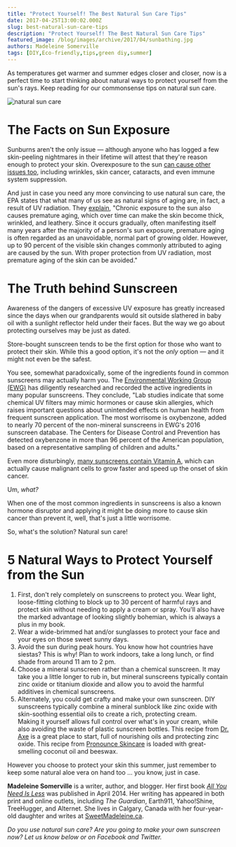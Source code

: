 ```yaml
---
title: "Protect Yourself! The Best Natural Sun Care Tips"
date: 2017-04-25T13:00:02.000Z
slug: best-natural-sun-care-tips
description: "Protect Yourself! The Best Natural Sun Care Tips"
featured_image: /blog/images/archive/2017/04/sunbathing.jpg
authors: Madeleine Somerville
tags: [DIY,Eco-friendly,tips,green diy,summer]
---
```


As temperatures get warmer and summer edges closer and closer, now is a perfect time to start thinking about natural ways to protect yourself from the sun's rays. Keep reading for our commonsense tips on natural sun care.

![natural sun care](/blog/images/archive/2017/04/boat-632x421.jpg)

# The Facts on Sun Exposure

Sunburns aren't the only issue — although anyone who has logged a few skin-peeling nightmares in their lifetime will attest that they're reason enough to protect your skin. Overexposure to the sun [can cause other issues too](https://www.epa.gov/sites/production/files/documents/healtheffects%5F1.pdf), including wrinkles, skin cancer, cataracts, and even immune system suppression.

And just in case you need any more convincing to use natural sun care, the EPA states that what many of us see as natural signs of aging are, in fact, a result of UV radiation. They [explain](https://www.epa.gov/sites/production/files/documents/healtheffects%5F1.pdf), "Chronic exposure to the sun also causes premature aging, which over time can make the skin become thick, wrinkled, and leathery. Since it occurs gradually, often manifesting itself many years after the majority of a person's sun exposure, premature aging is often regarded as an unavoidable, normal part of growing older. However, up to 90 percent of the visible skin changes commonly attributed to aging are caused by the sun. With proper protection from UV radiation, most premature aging of the skin can be avoided."

# The Truth behind Sunscreen

Awareness of the dangers of excessive UV exposure has greatly increased since the days when our grandparents would sit outside slathered in baby oil with a sunlight reflector held under their faces. But the way we go about protecting ourselves may be just as dated.

Store-bought sunscreen tends to be the first option for those who want to protect their skin. While this a good option, it's not the _only_ option _—_ and it might not even be the safest.

You see, somewhat paradoxically, some of the ingredients found in common sunscreens may actually harm you. The [Environmental Working Group (EWG)](http://www.ewg.org/sunscreen/) has diligently researched and recorded the active ingredients in many popular sunscreens. They conclude, "Lab studies indicate that some chemical UV filters may mimic hormones or cause skin allergies, which raises important questions about unintended effects on human health from frequent sunscreen application. The most worrisome is oxybenzone, added to nearly 70 percent of the non-mineral sunscreens in EWG's 2016 sunscreen database. The Centers for Disease Control and Prevention has detected oxybenzone in more than 96 percent of the American population, based on a representative sampling of children and adults."

Even more disturbingly, [many sunscreens contain Vitamin A](http://www.huffingtonpost.com/2010/05/24/sunscreens-with-vitamin-a%5Fn%5F586895.html), which can actually cause malignant cells to grow faster and speed up the onset of skin cancer.

Um, _what?_

When one of the most common ingredients in sunscreens is also a known hormone disruptor and applying it might be doing more to cause skin cancer than prevent it, well, that's just a little worrisome.

So, what's the solution? Natural sun care!

# 5 Natural Ways to Protect Yourself from the Sun

1. First, don't rely completely on sunscreens to protect you. Wear light, loose-fitting clothing to block up to 30 percent of harmful rays and protect skin without needing to apply a cream or spray. You'll also have the marked advantage of looking slightly bohemian, which is always a plus in my book.
2. Wear a wide-brimmed hat and/or sunglasses to protect your face and your eyes on those sweet sunny days.
3. Avoid the sun during peak hours. You know how hot countries have siestas? This is why! Plan to work indoors, take a long lunch, or find shade from around 11 am to 2 pm.
4. Choose a mineral sunscreen rather than a chemical sunscreen. It may take you a little longer to rub in, but mineral sunscreens typically contain zinc oxide or titanium dioxide and allow you to avoid the harmful additives in chemical sunscreens.
5. Alternately, you could get crafty and make your own sunscreen. DIY sunscreens typically combine a mineral sunblock like zinc oxide with skin-soothing essential oils to create a rich, protecting cream.  
Making it yourself allows full control over what's in your cream, while also avoiding the waste of plastic sunscreen bottles. This recipe from [Dr. Axe](https://draxe.com/homemade-sunscreen/) is a great place to start, full of nourishing oils and protecting zinc oxide. This recipe from [Pronounce Skincare](https://pronounceskincare.com/diy-sunscreen-easy-make-need-recipe/) is loaded with great-smelling coconut oil and beeswax.

However you choose to protect your skin this summer, just remember to keep some natural aloe vera on hand too … you know, just in case.

**Madeleine Somerville** is a writer, author, and blogger. Her first book _[All You Need Is Less](https://www.amazon.com/All-You-Need-Less-Eco-friendly/dp/1936740796/ref=redir%5Fmobile%5Fdesktop?ie=UTF8&keywords=all%20you%20need%20is%20less&qid=1384833699&ref%5F=redir%5Fmdp%5Fmobile&ref%5F=sr%5F1%5F1&sr=8-1#featureBulletsAndDetailBullets%5Fsecondary%5Fview%5Fdiv%5F1420603307068)_ was published in April 2014\. Her writing has appeared in both print and online outlets, including _The Guardian_, Earth911, Yahoo!Shine, TreeHugger, and Alternet. She lives in Calgary, Canada with her four-year-old daughter and writes at [SweetMadeleine.ca](http://sweetmadeleine.ca/).

_Do you use natural sun care? Are you going to make your own sunscreen now? Let us know below or on Facebook and Twitter._